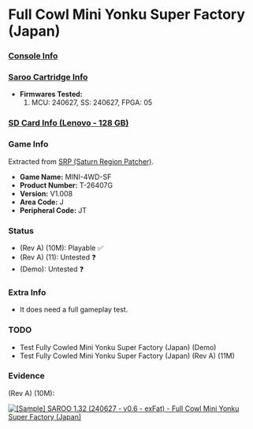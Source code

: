 # Full Cowl Mini Yonku Super Factory (Japan)

### [Console Info](../../../../Info/Consoles/VA13/README.md)

### [Saroo Cartridge Info](../../../../Info/Cartridges/RetroGameParadiseStore/1.32F/README.md)

- <b>Firmwares Tested:</b>
  1. MCU: 240627, SS: 240627, FPGA: 05

### [SD Card Info (Lenovo - 128 GB)](../../../../Info/SdCards/Lenovo/128GB/exfat/README.md)

### Game Info

Extracted from [SRP (Saturn Region Patcher)](https://segaxtreme.net/resources/saturn-region-patcher.81/download).

- <b>Game Name:</b> MINI-4WD-SF
- <b>Product Number:</b> T-26407G
- <b>Version:</b> V1.008
- <b>Area Code:</b> J
- <b>Peripheral Code:</b> JT

### Status

- (Rev A) (10M): Playable :white_check_mark:
- (Rev A) (11): Untested :question:
- (Demo): Untested :question:

### Extra Info

- It does need a full gameplay test.

### TODO

- Test Fully Cowled Mini Yonku Super Factory (Japan) (Demo)
- Test Fully Cowled Mini Yonku Super Factory (Japan) (Rev A) (11M)

### Evidence

(Rev A) (10M):

[![[Sample] SAROO 1.32 (240627 - v0.6 - exFat) - Full Cowl Mini Yonku Super Factory (Japan)](https://img.youtube.com/vi/eopWzaZ0WaM/0.jpg)](https://www.youtube.com/watch?v=eopWzaZ0WaM)
